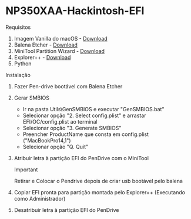 # NP350XAA-Hackintosh-EFI

Requisitos
1. Imagem Vanilla do macOS - [Download](https://www.olarila.com/topic/6278-olarila-vanilla-images-macos-installer/)
2. Balena Etcher - [Download](https://etcher.balena.io/)
3. MiniTool Partition Wizard - [Download](https://www.partitionwizard.com/)
4. Explorer++ - [Download](https://explorerplusplus.com/download)
5. Python

Instalação
1. Fazer Pen-drive bootável com Balena Etcher
2. Gerar SMBIOS
   - Ir na pasta Utils\GenSMBIOS e executar "GenSMBIOS.bat"
   - Selecionar opção "2. Select config.plist" e arrastar EFI/OC/config.plist ao terminal
   - Selecionar opção "3. Generate SMBIOS"
   - Preencher ProductName que consta em config.plist ("MacBookPro14,1")
   - Selecionar opção "Q. Quit"
3. Atribuir letra à partição EFI do PenDrive com o MiniTool 

   > [!IMPORTANT]
   > Retirar e Colocar o Pendrive depois de criar usb bootável pelo balena

4. Copiar EFI pronta para partição montada pelo Explorer++ (Executando como Administrador)
5. Desatribuir letra à partição EFI do PenDrive
